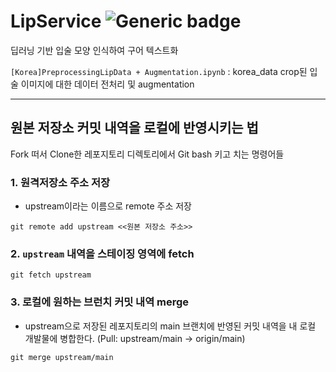 # LipService ![Generic badge](https://img.shields.io/badge/lastupdate-210424-skyblue.svg)
딥러닝 기반 입술 모양 인식하여 구어 텍스트화

`[Korea]PreprocessingLipData + Augmentation.ipynb` : korea_data crop된 입술 이미지에 대한 데이터 전처리 및 augmentation


---

## 원본 저장소 커밋 내역을 로컬에 반영시키는 법

Fork 떠서 Clone한 레포지토리 디렉토리에서 Git bash 키고 치는 명령어들

### 1. 원격저장소 주소 저장

- upstream이라는 이름으로 remote 주소 저장

`git remote add upstream <<원본 저장소 주소>>`

### 2. `upstream` 내역을 스테이징 영역에 fetch

`git fetch upstream`

### 3. 로컬에 원하는 브런치 커밋 내역 merge

- upstream으로 저장된 레포지토리의 main 브랜치에 반영된 커밋 내역을 내 로컬 개발물에 병합한다. (Pull: upstream/main -> origin/main)

`git merge upstream/main`
